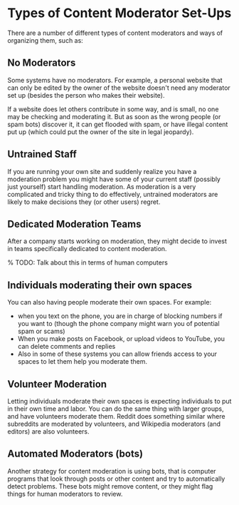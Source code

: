 # Types of Content Moderator Set-Ups

There are a number of different types of content moderators and ways of organizing them, such as:

## No Moderators
Some systems have no moderators. For example, a personal website that can only be edited by the owner of the website doesn't need any moderator set up (besides the person who makes their website).

If a website does let others contribute in some way, and is small, no one may be checking and moderating it. But as soon as the wrong people (or spam bots) discover it, it can get flooded with spam, or have illegal content put up (which could put the owner of the site in legal jeopardy).


## Untrained Staff
If you are running your own site and suddenly realize you have a moderation problem you might have some of your current staff (possibly just yourself) start handling moderation. As moderation is a very complicated and tricky thing to do effectively, untrained moderators are likely to make decisions they (or other users) regret.

## Dedicated Moderation Teams
After a company starts working on moderation, they might decide to invest in teams specifically dedicated to content moderation.

% TODO: Talk about this in terms of human computers

## Individuals moderating their own spaces
You can also having people moderate their own spaces. For example:
- when you text on the phone, you are in charge of blocking numbers if you want to (though the phone company might warn you of potential spam or scams)
- When you make posts on Facebook, or upload videos to YouTube, you can delete comments and replies
- Also in some of these systems you can allow friends access to your spaces to let them help you moderate them.

## Volunteer Moderation
Letting individuals moderate their own spaces is expecting individuals to put in their own time and labor. You can do the same thing with larger groups, and have volunteers moderate them. Reddit does something similar where subreddits are moderated by volunteers, and Wikipedia moderators (and editors) are also volunteers.

## Automated Moderators (bots)
Another strategy for content moderation is using bots, that is computer programs that look through posts or other content and try to automatically detect problems. These bots might remove content, or they might flag things for human moderators to review.
